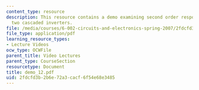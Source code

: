 ```yaml
---
content_type: resource
description: This resource contains a demo examining second order responses using
  two cascaded inverters.
file: /media/courses/6-002-circuits-and-electronics-spring-2007/2fdcfd3b2b6e72a3cacf6f54e68e3485_demo_12.pdf
file_type: application/pdf
learning_resource_types:
- Lecture Videos
ocw_type: OCWFile
parent_title: Video Lectures
parent_type: CourseSection
resourcetype: Document
title: demo_12.pdf
uid: 2fdcfd3b-2b6e-72a3-cacf-6f54e68e3485
---
```

